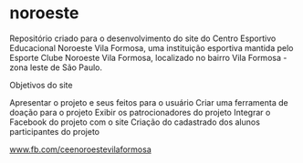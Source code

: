 # noroeste
Repositório criado para o desenvolvimento do site do Centro Esportivo Educacional Noroeste Vila Formosa, uma instituição esportiva mantida pelo Esporte Clube Noroeste Vila Formosa, localizado no bairro Vila Formosa - zona leste de São Paulo.

Objetivos do site

Apresentar o projeto e seus feitos para o usuário
Criar uma ferramenta de doação para o projeto
Exibir os patrocionadores do projeto
Integrar o Facebook do projeto com o site
Criação do cadastrado dos alunos participantes do projeto


www.fb.com/ceenoroestevilaformosa


